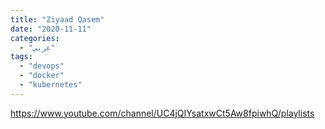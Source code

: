 ```yaml
---
title: "Ziyaad Qasem"
date: "2020-11-11"
categories:
  - "عربي"
tags:
  - "devops"
  - "docker"
  - "kubernetes"
---
```


https://www.youtube.com/channel/UC4jQIYsatxwCt5Aw8fpiwhQ/playlists

